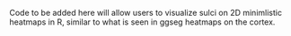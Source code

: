 Code to be added here will allow users to visualize sulci on 2D minimlistic heatmaps in R, similar to what is seen in ggseg heatmaps on the cortex.
